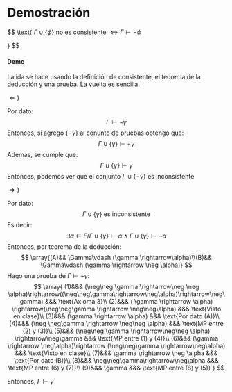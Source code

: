 # Demostración

$$
\text{ $\Gamma \cup \{\phi\}$ no es consistente $\Leftrightarrow \Gamma \vdash \neg \phi$

}
$$

#### Demo

La ida se hace usando la definición de consistente, el teorema de la deducción y una prueba. La vuelta es sencilla.

$\Leftarrow )$

Por dato:
$$
\Gamma \vdash \neg\gamma
$$
Entonces, si agrego $\{\neg \gamma\}$ al conunto de pruebas obtengo que:
$$
\Gamma \cup \{ \gamma\} \vdash \neg\gamma
$$
Ademas, se cumple que:
$$
\Gamma \cup \{\gamma\} \vdash  \gamma
$$
Entonces, podemos ver que el conjunto $\Gamma \cup \{\neg \gamma\}$ es inconsistente

$\Rightarrow)$

Por dato:
$$
\Gamma\cup\{\gamma\} \text{ es inconsistente}
$$
Es decir:
$$
\exists \alpha \in F/\Gamma\cup\{\gamma\} \vdash \alpha \land \Gamma\cup\{\gamma\} \vdash \neg \alpha
$$
Entonces, por teorema de la deducción:
$$
\array{(A)&& \Gamma\vdash (\gamma \rightarrow\alpha)\\(B)&& \Gamma\vdash (\gamma \rightarrow \neg \alpha)}
$$
Hago una prueba de $\Gamma \vdash \neg\gamma$:
$$
\array{
(1)&&& (\neg\neg \gamma \rightarrow\neg \neg \alpha)\rightarrow((\neg\neg\gamma\rightarrow\neg\alpha)\rightarrow\neg\gamma) &&& \text{Axioma 3}\\
(2)&&& ( \gamma \rightarrow \alpha) \rightarrow(\neg\neg\gamma \rightarrow \neg\neg\alpha) &&& \text{Visto en clase}\\
(3)&&& (\gamma \rightarrow \alpha) &&& \text{Por dato (A)}\\
(4)&&& (\neg \neg\gamma \rightarrow \neg\neg \alpha) &&& \text{MP entre (2) y (3)}\\
(5)&&& (\neg\neg \gamma \rightarrow\neg\neg \alpha) \rightarrow\neg\gamma &&& \text{MP entre (1) y (4)}\\
(6)&&& (\gamma \rightarrow \neg\alpha)\rightarrow (\neg\neg\gamma \rightarrow\neg\alpha) &&& \text{Visto en clase}\\
(7)&&& \gamma \rightarrow \neg \alpha &&& \text{Por dato (B)}\\
(8)&&& \neg\neg\gamma\rightarrow\neg\alpha &&& \text{MP entre (6) y (7)}\\
(9)&&& \gamma &&& \text{MP entre (8) y (5)}
}
$$


Entonces, $\Gamma \vdash \gamma$

